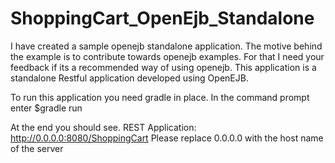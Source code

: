 ShoppingCart_OpenEjb_Standalone
===============================
I have created a sample openejb standalone application. The motive behind the example is to contribute towards openejb examples. For that I need your feedback if its a recommended way of using openejb.
This application is a standalone Restful application developed using OpenEJB.

To run this application you need gradle in place.
In the command prompt enter
$gradle run


At the end you should see.
REST Application: http://0.0.0.0:8080/ShoppingCart
Please replace 0.0.0.0 with the host name of the server


